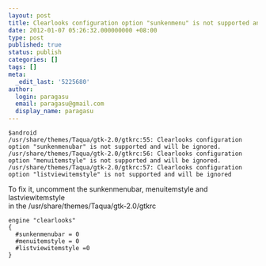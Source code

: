 ```yaml
---
layout: post
title: Clearlooks configuration option "sunkenmenu" is not supported and will be ignored.
date: 2012-01-07 05:26:32.000000000 +08:00
type: post
published: true
status: publish
categories: []
tags: []
meta:
  _edit_last: '5225680'
author:
  login: paragasu
  email: paragasu@gmail.com
  display_name: paragasu
---
```


    $android
    /usr/share/themes/Taqua/gtk-2.0/gtkrc:55: Clearlooks configuration option "sunkenmenubar" is not supported and will be ignored.
    /usr/share/themes/Taqua/gtk-2.0/gtkrc:56: Clearlooks configuration option "menuitemstyle" is not supported and will be ignored.
    /usr/share/themes/Taqua/gtk-2.0/gtkrc:57: Clearlooks configuration option "listviewitemstyle" is not supported and will be ignored

To fix it, uncomment the sunkenmenubar, menuitemstyle and lastviewitemstyle   
in the /usr/share/themes/Taqua/gtk-2.0/gtkrc

    engine "clearlooks"
    {
      #sunkenmenubar = 0
      #menuitemstyle = 0
      #listviewitemstyle =0
    }
